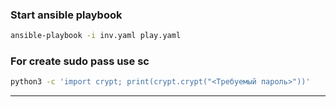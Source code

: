 
### Start ansible playbook
``` bash
ansible-playbook -i inv.yaml play.yaml
```

### For create sudo pass use sc
``` bash
python3 -c 'import crypt; print(crypt.crypt("<Требуемый пароль>"))'
```
---
